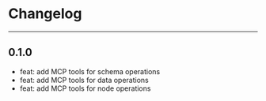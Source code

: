 # Changelog

---

## 0.1.0
- feat: add MCP tools for schema operations
- feat: add MCP tools for data operations
- feat: add MCP tools for node operations
